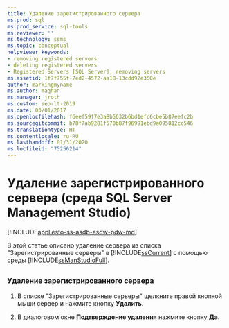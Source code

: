 ```yaml
---
title: Удаление зарегистрированного сервера
ms.prod: sql
ms.prod_service: sql-tools
ms.reviewer: ''
ms.technology: ssms
ms.topic: conceptual
helpviewer_keywords:
- removing registered servers
- deleting registered servers
- Registered Servers [SQL Server], removing servers
ms.assetid: 1f7f755f-7ed2-4572-aa18-13cdd92e350e
author: markingmyname
ms.author: maghan
ms.manager: jroth
ms.custom: seo-lt-2019
ms.date: 03/01/2017
ms.openlocfilehash: f6eef59f7e3a8b5632b6bd1efc6cbe5b87eefc2b
ms.sourcegitcommit: b78f7ab9281f570b87f96991ebd9a095812cc546
ms.translationtype: HT
ms.contentlocale: ru-RU
ms.lasthandoff: 01/31/2020
ms.locfileid: "75256214"
---
```

# <a name="remove-a-registered-server-sql-server-management-studio"></a>Удаление зарегистрированного сервера (среда SQL Server Management Studio)

[!INCLUDE[appliesto-ss-asdb-asdw-pdw-md](../../includes/appliesto-ss-asdb-asdw-pdw-md.md)]

В этой статье описано удаление сервера из списка "Зарегистрированные серверы" в [!INCLUDE[ssCurrent](../../includes/sscurrent-md.md)] с помощью среды [!INCLUDE[ssManStudioFull](../../includes/ssmanstudiofull-md.md)].

## <a name="SSMSProcedure"></a>

### <a name="to-remove-a-registered-server"></a>Удаление зарегистрированного сервера

1. В списке "Зарегистрированные серверы" щелкните правой кнопкой мыши сервер и нажмите кнопку **Удалить**.

2. В диалоговом окне **Подтверждение удаления** нажмите кнопку **Да**.